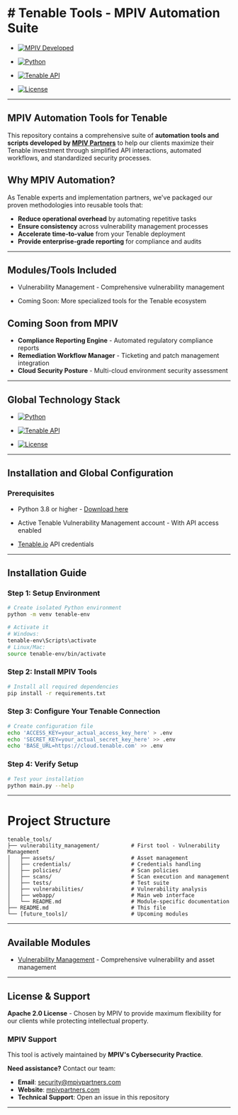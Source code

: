 # # Tenable Tools - MPIV Automation Suite

* [![MPIV Developed](https://img.shields.io/badge/Developed%20by-MPIV-orange.svg)](https://mpivpartners.com)

* [![Python](https://img.shields.io/badge/Python-3.8+-blue.svg)](https://www.python.org/)

* [![Tenable API](https://img.shields.io/badge/Tenable_API-v2-orange.svg)](https://developer.tenable.com/)

* [![License](https://img.shields.io/badge/License-Apache_2.0-blue.svg)](https://opensource.org/licenses/Apache-2.0)

---

## MPIV Automation Tools for Tenable

This repository contains a comprehensive suite of **automation tools and scripts developed by [MPIV Partners](https://mpivpartners.com/)** to help our clients maximize their Tenable investment through simplified API interactions, automated workflows, and standardized security processes.

## Why MPIV Automation?

As Tenable experts and implementation partners, we've packaged our proven methodologies into reusable tools that:

- **Reduce operational overhead** by automating repetitive tasks
- **Ensure consistency** across vulnerability management processes  
- **Accelerate time-to-value** from your Tenable deployment
- **Provide enterprise-grade reporting** for compliance and audits

---

## Modules/Tools Included

* Vulnerability Management - Comprehensive vulnerability management

* Coming Soon: More specialized tools for the Tenable ecosystem

## Coming Soon from MPIV
- **Compliance Reporting Engine** - Automated regulatory compliance reports
- **Remediation Workflow Manager** - Ticketing and patch management integration
- **Cloud Security Posture** - Multi-cloud environment security assessment

---

## Global Technology Stack

* [![Python](https://img.shields.io/badge/Python-3.8+-blue.svg)](https://www.python.org/)

* [![Tenable API](https://img.shields.io/badge/Tenable_API-v2-orange.svg)](https://developer.tenable.com/)

* [![License](https://img.shields.io/badge/License-Apache_2.0-blue.svg)](https://opensource.org/licenses/Apache-2.0)

---

## Installation and Global Configuration

### Prerequisites

* Python 3.8 or higher - [Download here](https://www.python.org/downloads/)

* Active Tenable Vulnerability Management account - With API access enabled

* [Tenable.io](https://www.tenable.com/products/vulnerability-management/) API credentials

---

## Installation Guide

### Step 1: Setup Environment

```bash
# Create isolated Python environment
python -m venv tenable-env

# Activate it
# Windows:
tenable-env\Scripts\activate
# Linux/Mac:
source tenable-env/bin/activate
```
### Step 2: Install MPIV Tools

```bash
# Install all required dependencies
pip install -r requirements.txt
```

### Step 3: Configure Your Tenable Connection

```bash
# Create configuration file
echo 'ACCESS_KEY=your_actual_access_key_here' > .env
echo 'SECRET_KEY=your_actual_secret_key_here' >> .env
echo 'BASE_URL=https://cloud.tenable.com' >> .env
```

### Step 4: Verify Setup

```bash
# Test your installation
python main.py --help
```

---

# Project Structure

```
tenable_tools/
├── vulnerability_management/          # First tool - Vulnerability Management
│   ├── assets/                        # Asset management
│   ├── credentials/                   # Credentials handling
│   ├── policies/                      # Scan policies
│   ├── scans/                         # Scan execution and management
│   ├── tests/                         # Test suite
│   ├── vulnerabilities/               # Vulnerability analysis
│   ├── webapp/                        # Main web interface
│   └── README.md                      # Module-specific documentation
├── README.md                          # This file
└── [future_tools]/                    # Upcoming modules
```
---

## Available Modules

* [Vulnerability Management](https://github.com/mpivprueba/tenable_tools/tree/main/vulnerability_management) - Comprehensive vulnerability and asset management

---

## License & Support

**Apache 2.0 License** - Chosen by MPIV to provide maximum flexibility for our clients while protecting intellectual property.

### MPIV Support
This tool is actively maintained by **MPIV's Cybersecurity Practice**. 

**Need assistance?** Contact our team:
- **Email**: security@mpivpartners.com
- **Website**: [mpivpartners.com](https://mpivpartners.com)
- **Technical Support**: Open an issue in this repository

---